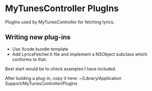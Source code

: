 # MyTunesController PlugIns

PlugIns used by MyTunesController for fetching lyrics.

## Writing new plug-ins

* Use Xcode bundle template
* Add LyricsFetcher.h file and implement a NSObject subclass which conforms to that.

Best start would be to check examples I have included.

After bulding a plug-in, copy it here:
~/Library/Application Support/MyTunesController/PlugIns

